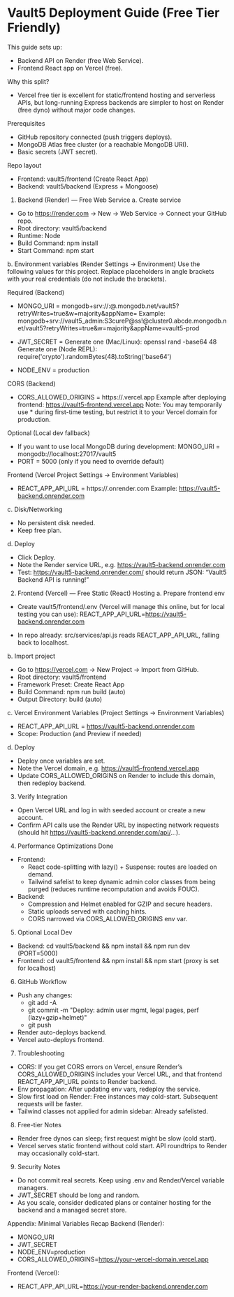 # Vault5 Deployment Guide (Free Tier Friendly)

This guide sets up:
- Backend API on Render (free Web Service).
- Frontend React app on Vercel (free).

Why this split?
- Vercel free tier is excellent for static/frontend hosting and serverless APIs, but long-running Express backends are simpler to host on Render (free dyno) without major code changes.

Prerequisites
- GitHub repository connected (push triggers deploys).
- MongoDB Atlas free cluster (or a reachable MongoDB URI).
- Basic secrets (JWT secret).

Repo layout
- Frontend: vault5/frontend (Create React App)
- Backend: vault5/backend (Express + Mongoose)

1) Backend (Render) — Free Web Service
a. Create service
- Go to https://render.com -> New -> Web Service -> Connect your GitHub repo.
- Root directory: vault5/backend
- Runtime: Node
- Build Command: npm install
- Start Command: npm start

b. Environment variables (Render Settings -> Environment)
Use the following values for this project. Replace placeholders in angle brackets with your real credentials (do not include the brackets).

Required (Backend)
- MONGO_URI = mongodb+srv://<username>:<password>@<cluster>.mongodb.net/vault5?retryWrites=true&w=majority&appName=<appName>
  Example: mongodb+srv://vault5_admin:S3cureP@ss!@cluster0.abcde.mongodb.net/vault5?retryWrites=true&w=majority&appName=vault5-prod

- JWT_SECRET = <any-long-random-secret>
  Generate one (Mac/Linux): openssl rand -base64 48
  Generate one (Node REPL): require('crypto').randomBytes(48).toString('base64')

- NODE_ENV = production

CORS (Backend)
- CORS_ALLOWED_ORIGINS = https://<your-vercel-domain>.vercel.app
  Example after deploying frontend: https://vault5-frontend.vercel.app
  Note: You may temporarily use * during first-time testing, but restrict it to your Vercel domain for production.

Optional (Local dev fallback)
- If you want to use local MongoDB during development: MONGO_URI = mongodb://localhost:27017/vault5
- PORT = 5000 (only if you need to override default)

Frontend (Vercel Project Settings -> Environment Variables)
- REACT_APP_API_URL = https://<your-render-backend>.onrender.com
  Example: https://vault5-backend.onrender.com

c. Disk/Networking
- No persistent disk needed.
- Keep free plan.

d. Deploy
- Click Deploy.
- Note the Render service URL, e.g. https://vault5-backend.onrender.com
- Test: https://vault5-backend.onrender.com/ should return JSON: “Vault5 Backend API is running!”

2) Frontend (Vercel) — Free Static (React) Hosting
a. Prepare frontend env
- Create vault5/frontend/.env (Vercel will manage this online, but for local testing you can use):
  REACT_APP_API_URL=https://vault5-backend.onrender.com

- In repo already: src/services/api.js reads REACT_APP_API_URL, falling back to localhost.

b. Import project
- Go to https://vercel.com -> New Project -> Import from GitHub.
- Root directory: vault5/frontend
- Framework Preset: Create React App
- Build Command: npm run build (auto)
- Output Directory: build (auto)

c. Vercel Environment Variables (Project Settings -> Environment Variables)
- REACT_APP_API_URL = https://vault5-backend.onrender.com
- Scope: Production (and Preview if needed)

d. Deploy
- Deploy once variables are set.
- Note the Vercel domain, e.g. https://vault5-frontend.vercel.app
- Update CORS_ALLOWED_ORIGINS on Render to include this domain, then redeploy backend.

3) Verify Integration
- Open Vercel URL and log in with seeded account or create a new account.
- Confirm API calls use the Render URL by inspecting network requests (should hit https://vault5-backend.onrender.com/api/...).

4) Performance Optimizations Done
- Frontend:
  - React code-splitting with lazy() + Suspense: routes are loaded on demand.
  - Tailwind safelist to keep dynamic admin color classes from being purged (reduces runtime recomputation and avoids FOUC).
- Backend:
  - Compression and Helmet enabled for GZIP and secure headers.
  - Static uploads served with caching hints.
  - CORS narrowed via CORS_ALLOWED_ORIGINS env var.

5) Optional Local Dev
- Backend: cd vault5/backend && npm install && npm run dev (PORT=5000)
- Frontend: cd vault5/frontend && npm install && npm start (proxy is set for localhost)

6) GitHub Workflow
- Push any changes:
  - git add -A
  - git commit -m "Deploy: admin user mgmt, legal pages, perf (lazy+gzip+helmet)"
  - git push
- Render auto-deploys backend.
- Vercel auto-deploys frontend.

7) Troubleshooting
- CORS: If you get CORS errors on Vercel, ensure Render’s CORS_ALLOWED_ORIGINS includes your Vercel URL, and that frontend REACT_APP_API_URL points to Render backend.
- Env propagation: After updating env vars, redeploy the service.
- Slow first load on Render: Free instances may cold-start. Subsequent requests will be faster.
- Tailwind classes not applied for admin sidebar: Already safelisted.

8) Free-tier Notes
- Render free dynos can sleep; first request might be slow (cold start).
- Vercel serves static frontend without cold start. API roundtrips to Render may occasionally cold-start.

9) Security Notes
- Do not commit real secrets. Keep using .env and Render/Vercel variable managers.
- JWT_SECRET should be long and random.
- As you scale, consider dedicated plans or container hosting for the backend and a managed secret store.

Appendix: Minimal Variables Recap
Backend (Render):
- MONGO_URI
- JWT_SECRET
- NODE_ENV=production
- CORS_ALLOWED_ORIGINS=https://your-vercel-domain.vercel.app

Frontend (Vercel):
- REACT_APP_API_URL=https://your-render-backend.onrender.com